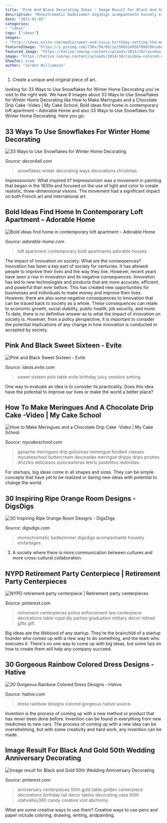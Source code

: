 ```yaml
---
title: "Pink And Black Decorating Ideas : Image Result For Black And Gold 50th Wedding Anniversary Decorating"
description: "Monochromatic badezimmer digsdigs acompanhante housely einfarbiges"
date: "2023-01-05"
categories:
- "ideas"
tags: ["ideas"]
images:
- "http://ideas.evite.com/media/sweet-and-juicy-birthday-setting-the-mood-table-595.jpg"
featuredImage: "https://i.pinimg.com/736x/50/0d/1e/500d1e056f8bbf06ce6e97646a840631.jpg"
featured_image: "https://hative.com/wp-content/uploads/2014/10/rainbow-colored-dress/2-rainbow-colored-dress-designs.jpg"
image: "https://hative.com/wp-content/uploads/2014/10/rainbow-colored-dress/2-rainbow-colored-dress-designs.jpg"
ShowToc: true
author: "Jordon Williamson"
---
```



1. Create a unique and original piece of art.

	

		
looking for 33 Ways to Use Snowflakes for Winter Home Decorating you've visit to the right web. We have 8 Images about 33 Ways to Use Snowflakes for Winter Home Decorating like How to Make Meringues and a Chocolate Drip Cake -Video | My Cake School, Bold ideas find home in contemporary loft apartment – Adorable Home and also 33 Ways to Use Snowflakes for Winter Home Decorating. Here you go:
		
    
## 33 Ways To Use Snowflakes For Winter Home Decorating

<img loading=lazy src="https://decor4all.com/wp-content/uploads/2013/12/snowflakes-holiday-decorations-winter-decorating-ideas-17.jpg" onerror="this.onerror=null;this.src='https://tse4.mm.bing.net/th?id=OIP.Nu7LSX0Cj4EjnMDZ0Ue6XAAAAA&amp;pid=15.1';" alt="33 Ways to Use Snowflakes for Winter Home Decorating">

_Source: decor4all.com_

>snowflakes winter decorating ways decorations christmas. 

	

Impressionism: What inspired it?
Impressionism was a movement in painting that began in the 1830s and focused on the use of light and color to create realistic, three-dimensional visions. The movement had a significant impact on both French art and international art.

    
## Bold Ideas Find Home In Contemporary Loft Apartment – Adorable Home

<img loading=lazy src="https://adorable-home.com/wp-content/gallery/bold-ideas-find-home-in-contemporary-loft-apartment-sofia/contemporary-loft-apartment-3.jpg" onerror="this.onerror=null;this.src='https://tse2.mm.bing.net/th?id=OIP.GPuHx796BRxa5s8vGGNUtgHaLH&amp;pid=15.1';" alt="Bold ideas find home in contemporary loft apartment – Adorable Home">

_Source: adorable-home.com_

>loft apartment contemporary bold apartments adorable houses. 

	

The impact of innovation on society: What are the consequences?
Innovation has been a key part of society for centuries. It has allowed people to improve their lives and the way they live. However, recent years have seen a rise in innovation and its negative consequences. Innovation has led to new technologies and products that are more accurate, efficient, and powerful than ever before. This has created new opportunities for businesses and individuals to make money and improve their lives. However, there are also some negative consequences to innovation that can be traced back to society as a whole. These consequences can relate to economic growth, social stability, public health, job security, and more. To date, there is no definitive answer as to what the impact of innovation on society is. However, from a policy perspective, it is important to consider the potential implications of any change in how innovation is conducted or accepted by society.

    
## Pink And Black Sweet Sixteen - Evite

<img loading=lazy src="http://ideas.evite.com/media/sweet-and-juicy-birthday-setting-the-mood-table-595.jpg" onerror="this.onerror=null;this.src='https://tse4.mm.bing.net/th?id=OIP.YMm1MfBHGmeJiGSKOABWZgHaJ9&amp;pid=15.1';" alt="Pink and Black Sweet Sixteen - Evite">

_Source: ideas.evite.com_

>sweet sixteen pink table evite birthday juicy vendors setting. 

	

One way to evaluate an idea is to consider its practicality. Does this idea have the potential to improve our lives or make the world a better place?

    
## How To Make Meringues And A Chocolate Drip Cake -Video | My Cake School

<img loading=lazy src="https://www.mycakeschool.com/images/2016/01/1-1-IMG_83371-780x1096.jpg" onerror="this.onerror=null;this.src='https://tse2.mm.bing.net/th?id=OIP.6IFZ5YiqwCs3pJ7OV7hRqQHaKa&amp;pid=15.1';" alt="How to Make Meringues and a Chocolate Drip Cake -Video | My Cake School">

_Source: mycakeschool.com_

>ganache meringues drip golosinas merengue fondant classes mycakeschool buttercream decoradas meringue drippy drips postres drizzles deliciosos quinceañeras leerlo pastelitos redondas. 

	

For startups, big ideas come in all shapes and sizes. They can be simple concepts that have yet to be realized or daring new ideas with potential to change the world.

    
## 30 Inspiring Ripe Orange Room Designs - DigsDigs

<img loading=lazy src="https://www.digsdigs.com/photos/bright-and-inspiring-orange-room-designs-18.jpg" onerror="this.onerror=null;this.src='https://tse3.mm.bing.net/th?id=OIP.7PK3Cf_wPfMezy1qKjPLfAHaJ-&amp;pid=15.1';" alt="30 Inspiring Ripe Orange Room Designs - DigsDigs">

_Source: digsdigs.com_

>monochromatic badezimmer digsdigs acompanhante housely einfarbiges. 

	

3. A society where there is more communication between cultures and more cross-cultural collaboration. 

    
## NYPD Retirement Party Centerpiece | Retirement Party Centerpieces

<img loading=lazy src="https://i.pinimg.com/736x/5c/2c/59/5c2c5998f62bf1989824be4d238d3489--retirement-party-centerpieces-retirement-parties.jpg" onerror="this.onerror=null;this.src='https://tse4.mm.bing.net/th?id=OIP.ZELCmAvf6q5Y23_X5BNWjAHaNL&amp;pid=15.1';" alt="NYPD retirement party centerpiece | Retirement party centerpieces">

_Source: pinterest.com_

>retirement centerpieces police enforcement law centerpiece decorations table nypd diy parties graduation military decor retired gifts gift. 

	

Big ideas are the lifeblood of any startup. They're the brainchild of a startup founder who comes up with a new way to do something, and the team who executes it. There's no one way to come up with big ideas, but some tips on how to create them will help any company succeed.

    
## 30 Gorgeous Rainbow Colored Dress Designs - Hative

<img loading=lazy src="https://hative.com/wp-content/uploads/2014/10/rainbow-colored-dress/2-rainbow-colored-dress-designs.jpg" onerror="this.onerror=null;this.src='https://tse2.mm.bing.net/th?id=OIP.O1xh39cyaoTDtLrbhLdlQwHaLI&amp;pid=15.1';" alt="30 Gorgeous Rainbow Colored Dress Designs - Hative">

_Source: hative.com_

>dress rainbow designs colored gorgeous hative source. 

	

Invention is the process of coming up with a new method or product that has never been done before. Invention can be found in everything from new medicines to new cars. The process of coming up with a new idea can be overwhelming, but with some creativity and hard work, any invention can be made.

    
## Image Result For Black And Gold 50th Wedding Anniversary Decorating

<img loading=lazy src="https://i.pinimg.com/736x/50/0d/1e/500d1e056f8bbf06ce6e97646a840631.jpg" onerror="this.onerror=null;this.src='https://tse2.mm.bing.net/th?id=OIP.2oJITe56c6sRZF_5TMykNwAAAA&amp;pid=15.1';" alt="Image result for Black and Gold 50th Wedding Anniversary Decorating">

_Source: pinterest.com_

>anniversary centerpieces 50th gold table golden centerpiece decorations birthday tall decor tables decorating vase 60th utahvalley360 candy creative visit abchomy. 

	

What are some creative ways to use them?
Creative ways to use pens and paper include coloring, drawing, writing, andpainting.

